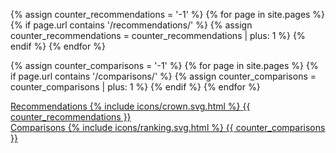 ---
---

{% assign counter_recommendations = '-1' %}
{% for page in site.pages %}
{% if page.url contains '/recommendations/' %}
{% assign counter_recommendations = counter_recommendations | plus: 1 %}
{% endif %}
{% endfor %}

{% assign counter_comparisons = '-1' %}
{% for page in site.pages %}
{% if page.url contains '/comparisons/' %}
{% assign counter_comparisons = counter_comparisons | plus: 1 %}
{% endif %}
{% endfor %}

<div style="display: flex; flex-flow: row wrap; justify-content: space-around;">
<a class="grid-item" href="{{ '/recommendations/' | relative_url }}">
  <span class="grid-title">Recommendations</span>
  <span class="grid-icon">{% include icons/crown.svg.html %}</span>
  <span class="grid-count">{{ counter_recommendations }}</span>
</a>
<a class="grid-item" href="{{ '/comparisons/' | relative_url }}">
  <span class="grid-title">Comparisons</span>
  <span class="grid-icon">{% include icons/ranking.svg.html %}</span>
  <span class="grid-count">{{ counter_comparisons }}</span>
</a>
</div>
